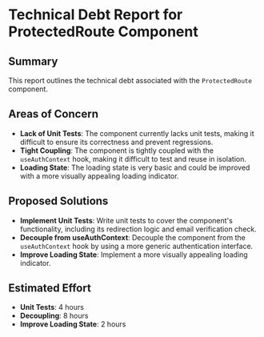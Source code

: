# Technical Debt Report for ProtectedRoute Component

## Summary

This report outlines the technical debt associated with the `ProtectedRoute` component.

## Areas of Concern

-   **Lack of Unit Tests**: The component currently lacks unit tests, making it difficult to ensure its correctness and prevent regressions.
-   **Tight Coupling**: The component is tightly coupled with the `useAuthContext` hook, making it difficult to test and reuse in isolation.
-   **Loading State**: The loading state is very basic and could be improved with a more visually appealing loading indicator.

## Proposed Solutions

-   **Implement Unit Tests**: Write unit tests to cover the component's functionality, including its redirection logic and email verification check.
-   **Decouple from useAuthContext**: Decouple the component from the `useAuthContext` hook by using a more generic authentication interface.
-   **Improve Loading State**: Implement a more visually appealing loading indicator.

## Estimated Effort

-   **Unit Tests**: 4 hours
-   **Decoupling**: 8 hours
-   **Improve Loading State**: 2 hours
